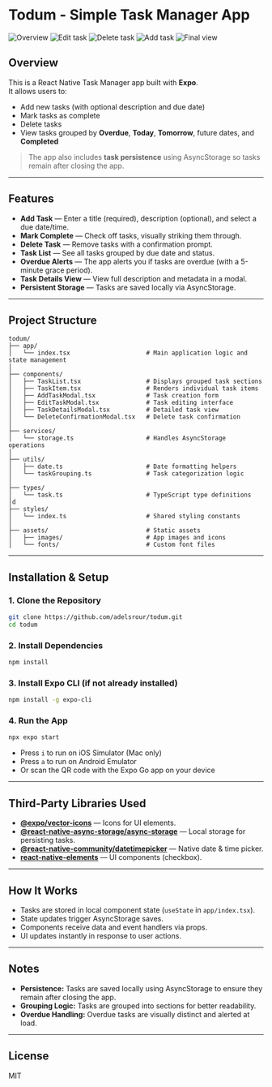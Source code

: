 # Todum - Simple Task Manager App

![Overview](docs/images/1.png)
![Edit task](docs/images/2.png)
![Delete task](docs/images/3.png)
![Add task](docs/images/4.png)
![Final view](docs/images/5.png)

## Overview

This is a React Native Task Manager app built with **Expo**.  
It allows users to:

- Add new tasks (with optional description and due date)
- Mark tasks as complete
- Delete tasks
- View tasks grouped by **Overdue**, **Today**, **Tomorrow**, future dates, and **Completed**

> The app also includes **task persistence** using AsyncStorage so tasks remain after closing the app.

---

## Features

- **Add Task** — Enter a title (required), description (optional), and select a due date/time.
- **Mark Complete** — Check off tasks, visually striking them through.
- **Delete Task** — Remove tasks with a confirmation prompt.
- **Task List** — See all tasks grouped by due date and status.
- **Overdue Alerts** — The app alerts you if tasks are overdue (with a 5-minute grace period).
- **Task Details View** — View full description and metadata in a modal.
- **Persistent Storage** — Tasks are saved locally via AsyncStorage.

---

## Project Structure

```
todum/
├── app/
│   └── index.tsx                     # Main application logic and state management
│
├── components/
│   ├── TaskList.tsx                  # Displays grouped task sections
│   ├── TaskItem.tsx                  # Renders individual task items
│   ├── AddTaskModal.tsx              # Task creation form
│   ├── EditTaskModal.tsx             # Task editing interface
│   ├── TaskDetailsModal.tsx          # Detailed task view
│   └── DeleteConfirmationModal.tsx   # Delete task confirmation
│
├── services/
│   └── storage.ts                    # Handles AsyncStorage operations
│
├── utils/
│   ├── date.ts                       # Date formatting helpers
│   └── taskGrouping.ts               # Task categorization logic
│
├── types/
│   └── task.ts                       # TypeScript type definitions
│d
├── styles/
│   └── index.ts                      # Shared styling constants
│
├── assets/                           # Static assets
│   ├── images/                       # App images and icons
│   └── fonts/                        # Custom font files
```

---

## Installation & Setup

### 1. Clone the Repository

```bash
git clone https://github.com/adelsrour/todum.git
cd todum
```

### 2. Install Dependencies

```bash
npm install
```

### 3. Install Expo CLI (if not already installed)

```bash
npm install -g expo-cli
```

### 4. Run the App

```bash
npx expo start
```

- Press `i` to run on iOS Simulator (Mac only)
- Press `a` to run on Android Emulator
- Or scan the QR code with the Expo Go app on your device

---

## Third-Party Libraries Used

- **[@expo/vector-icons](https://docs.expo.dev/guides/icons/)** — Icons for UI elements.
- **[@react-native-async-storage/async-storage](https://github.com/react-native-async-storage/async-storage)** — Local storage for persisting tasks.
- **[@react-native-community/datetimepicker](https://github.com/react-native-datetimepicker/datetimepicker)** — Native date & time picker.
- **[react-native-elements](https://reactnativeelements.com/)** — UI components (checkbox).

---

## How It Works

- Tasks are stored in local component state (`useState` in `app/index.tsx`).
- State updates trigger AsyncStorage saves.
- Components receive data and event handlers via props.
- UI updates instantly in response to user actions.

---

## Notes

- **Persistence:** Tasks are saved locally using AsyncStorage to ensure they remain after closing the app.
- **Grouping Logic:** Tasks are grouped into sections for better readability.
- **Overdue Handling:** Overdue tasks are visually distinct and alerted at load.

---

## License

MIT
